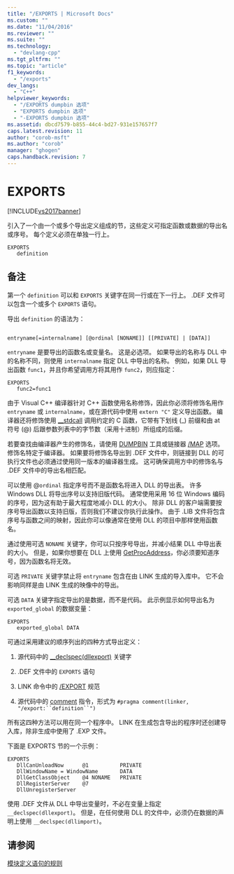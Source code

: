 ```yaml
---
title: "/EXPORTS | Microsoft Docs"
ms.custom: ""
ms.date: "11/04/2016"
ms.reviewer: ""
ms.suite: ""
ms.technology: 
  - "devlang-cpp"
ms.tgt_pltfrm: ""
ms.topic: "article"
f1_keywords: 
  - "/exports"
dev_langs: 
  - "C++"
helpviewer_keywords: 
  - "/EXPORTS dumpbin 选项"
  - "EXPORTS dumpbin 选项"
  - "-EXPORTS dumpbin 选项"
ms.assetid: dbcd7579-b855-44c4-bd27-931e157657f7
caps.latest.revision: 11
author: "corob-msft"
ms.author: "corob"
manager: "ghogen"
caps.handback.revision: 7
---
```

# EXPORTS
[!INCLUDE[vs2017banner](../../assembler/inline/includes/vs2017banner.md)]

引入了一个由一个或多个导出定义组成的节，这些定义可指定函数或数据的导出名或序号。  每个定义必须在单独一行上。  
  
```  
EXPORTS  
   definition  
```  
  
## 备注  
 第一个 `definition` 可以和 `EXPORTS` 关键字在同一行或在下一行上。  .DEF 文件可以包含一个或多个 `EXPORTS` 语句。  
  
 导出 `definition` 的语法为：  
  
```  
  
entryname[=internalname] [@ordinal [NONAME]] [[PRIVATE] | [DATA]]  
```  
  
 `entryname` 是要导出的函数名或变量名。  这是必选项。  如果导出的名称与 DLL 中的名称不同，则使用 `internalname` 指定 DLL 中导出的名称。  例如，如果 DLL 导出函数 `func1`，并且你希望调用方将其用作 `func2`，则应指定：  
  
```  
EXPORTS  
   func2=func1  
```  
  
 由于 Visual C\+\+ 编译器针对 C\+\+ 函数使用名称修饰，因此你必须将修饰名用作 `entryname` 或 `internalname`，或在源代码中使用 `extern "C"` 定义导出函数。  编译器还将修饰使用 [\_\_stdcall](../../cpp/stdcall.md) 调用约定的 C 函数，它带有下划线 \(\_\) 前缀和由 at 符号 \(@\) 后跟参数列表中的字节数（采用十进制）所组成的后缀。  
  
 若要查找由编译器产生的修饰名，请使用 [DUMPBIN](../../build/reference/dumpbin-reference.md) 工具或链接器 [\/MAP](../../build/reference/map-generate-mapfile.md) 选项。  修饰名特定于编译器。  如果要将修饰名导出到 .DEF 文件中，则链接到 DLL 的可执行文件也必须通过使用同一版本的编译器生成。  这可确保调用方中的修饰名与 .DEF 文件中的导出名相匹配。  
  
 可以使用 @`ordinal` 指定序号而不是函数名将进入 DLL 的导出表。  许多 Windows DLL 将导出序号以支持旧版代码。  通常使用采用 16 位 Windows 编码的序号，因为这有助于最大程度地减小 DLL 的大小。  除非 DLL 的客户端需要按序号导出函数以支持旧版，否则我们不建议你执行此操作。  由于 .LIB 文件将包含序号与函数之间的映射，因此你可以像通常在使用 DLL 的项目中那样使用函数名。  
  
 通过使用可选 `NONAME` 关键字，你可以只按序号导出，并减小结果 DLL 中导出表的大小。  但是，如果你想要在 DLL 上使用 [GetProcAddress](http://msdn.microsoft.com/library/windows/desktop/ms683212.aspx)，你必须要知道序号，因为函数名将无效。  
  
 可选 `PRIVATE` 关键字禁止将 `entryname` 包含在由 LINK 生成的导入库中。  它不会影响同样是由 LINK 生成的映像中的导出。  
  
 可选 `DATA` 关键字指定导出的是数据，而不是代码。  此示例显示如何导出名为 `exported_global` 的数据变量：  
  
```  
EXPORTS  
   exported_global DATA  
```  
  
 可通过采用建议的顺序列出的四种方式导出定义：  
  
1.  源代码中的 [\_\_declspec\(dllexport\)](../../cpp/dllexport-dllimport.md) 关键字  
  
2.  .DEF 文件中的 `EXPORTS` 语句  
  
3.  LINK 命令中的 [\/EXPORT](../../build/reference/export-exports-a-function.md) 规范  
  
4.  源代码中的 [comment](../../preprocessor/comment-c-cpp.md) 指令，形式为 `#pragma comment(linker, "/export:``definition``")`  
  
 所有这四种方法可以用在同一个程序中。  LINK 在生成包含导出的程序时还创建导入库，除非生成中使用了 .EXP 文件。  
  
 下面是 EXPORTS 节的一个示例：  
  
```  
EXPORTS  
   DllCanUnloadNow      @1          PRIVATE  
   DllWindowName = WindowName       DATA  
   DllGetClassObject    @4 NONAME   PRIVATE  
   DllRegisterServer    @7  
   DllUnregisterServer  
```  
  
 使用 .DEF 文件从 DLL 中导出变量时，不必在变量上指定 `__declspec(dllexport)`。  但是，在任何使用 DLL 的文件中，必须仍在数据的声明上使用 `__declspec(dllimport)`。  
  
## 请参阅  
 [模块定义语句的规则](../../build/reference/rules-for-module-definition-statements.md)
